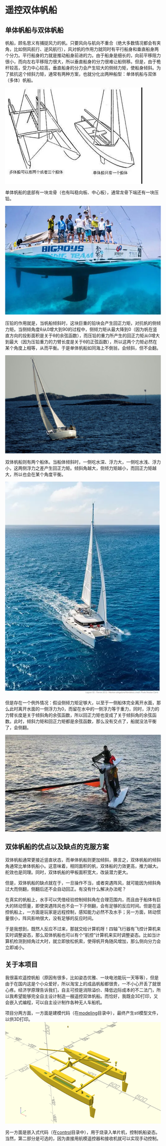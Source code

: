 # 遥控双体帆船

## 单体帆船与双体帆船

帆船，顾名思义有捕捉风力的帆。只要风向与航向不重合（绝大多数情况都会有夹角，比如侧风航行、逆风航行），风对帆的作用力就同时有平行船身和垂直船身两个分力。平行船身的力就是推动船身前进的力。由于船身是细长的，向前平移阻力很小，而向左右平移阻力很大，所以垂直船身的分力很难让船侧移。但是，由于桅杆较高，受力中心较高，垂直船身的分力会产生较大的侧倾力矩，使船身倾斜。为了抵抗这个倾斜力矩，通常有两种方案，也就分化出两种船型：单体帆船与双体（多体）帆船。

![](images/sail-types.jpg)

单体帆船的底部有一块龙骨（也有叫稳向板、中心板），通常龙骨下端还有一块压铅。

![](images/center-board.webp)

压铅的作用就是，当帆船倾斜时，这块巨重的铅块会产生回正力矩，对抗帆的侧倾力矩。当侧倾角度θ从0增大到90的过程中，侧倾力矩从最大降到0（因为帆在竖直方向的投影面积是关于θ的余弦函数），而压铅的重力所产生的回正力矩从0增大到最大（因为压铅重力的力臂长度是关于θ的正弦函数），所以这两个力矩必然在某个角度上相等，从而平衡。于是单体帆船如同海上不倒翁，会倾斜，但不会翻。

![](images/sailboat.jpg)

双体帆船则有两个船体。当船体倾斜时，一侧吃水深、浮力大，一侧吃水浅、浮力小，这两侧浮力之差产生回正力矩。倾斜角越大，侧倾力矩越小，而回正力矩越大，所以也会在某个角度平衡。

![](images/catamaran.webp)

但是存在一个例外情况：假设侧倾力矩足够大，以至于一侧船体完全离开水面，那么此时离开水面的一侧浮力为0，而留在水中的一侧浮力等于重力，同时，浮力的力臂长度是关于倾斜角的余弦函数，所以回正力矩也变成了关于倾斜角的余弦函数。此时，倾斜力矩和回正力矩都是余弦函数，那么没有交点了，船就没法平衡了，会侧翻。

![](images/catamaran-fail.webp)

## 双体帆船的优点以及缺点的克服方案

双体帆船通常更接近竖直状态，而单体帆船则更加倾斜，换言之，双体帆船的倾斜角通常比单体帆船小。这意味着，相同面积的帆，双体船的力效更高，推力越大。舵效也是同理。同时，双体帆船的甲板面积宽大，改装潜力更大。

但是，双体帆船的缺点就在于，一旦操作不当，或者突遇阵风，就可能因为倾斜角过大而侧翻，侧翻后还不会自动回正。有没有什么解决办法呢？

在真实的帆船上，水手可以凭借经验控制倾斜角在合理范围内，而且由于船体有巨大的转动惯量，即使突遇阵风也不会一下子侧翻，会有足够的反应时间。但是在遥控帆船上，一方面是玩家是远程控制，感知能力必然不及水手；另一方面，转动惯量很小，阵风影响很大，没有足够的反应时间。

于是我想到，既然人反应不过来，那就交给计算机呀！四轴飞行器有飞控计算机来实时调整姿态，那么双体帆船也可以有个“航控”计算机来实时调整姿态。比如当计算机检测到倾角过大时，就立即放松帆索，使得帆开角随风增加，那么侧向分力会立即减小。

## 关于本项目

我很喜欢遥控帆船（原因有很多，比如姿态优雅、一块电池能玩一天等等），但是由于在国内这是个小众爱好，所以淘宝上的成品帆船都很贵，一不小心开丢了就很心疼。经济学原理告诉我们，自主可控是消除溢价、降低边际成本的不二法门，所以我希望能够完全自主设计制造一艘遥控双体帆船。而恰好，我既会3D打印，又会嵌入式编程，可以自主设计制作各种无人车船机。

项目分两方面，一方面是建模代码（在[modeling](./modeling)目录中），最终产生stl模型文件，以供3D打印。
![](images/modeling-example.png)

另一方面是嵌入式代码（在[control](./control)目录中），用于烧录入单片机，控制帆船姿态。当然，第二部分是可选的，因为直接用航模遥控器和接收机就可以实现手动控制。
